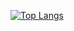 
[![Top Langs](https://github-readme-stats.vercel.app/api/top-langs/?username=CHlluanma&layout=compact)](https://github.com/CHlluanma/)

<!---
- 👋 Hi, I’m @CHlluanma
- 👀 I’m interested in go
- 🌱 I’m currently learning go and kv
- 💞️ I’m looking to collaborate on ...
- 📫 How to reach me ...
- 😄 Pronouns: ...
- ⚡ Fun fact: ...

![CHlluanma's Most used languages](https://github-readme-stats.vercel.app/api/top-langs?username=CHlluanma&show_icons=true&count_private=true&theme=gotham)


CHlluanma/CHlluanma is a ✨ special ✨ repository because its `README.md` (this file) appears on your GitHub profile.
You can click the Preview link to take a look at your changes.
--->
